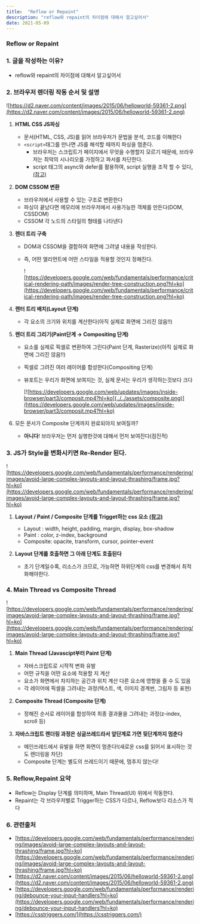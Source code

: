 ```yaml
---
title:  "Reflow or Repaint"
description: "reflow와 repaint의 차이점에 대해서 알고싶어서"
date: 2021-05-09
---
```

### Reflow or Repaint
### 1. 글을 작성하는 이유?

- reflow와 repaint의 차이점에 대해서 알고싶어서

### 2. 브라우저 렌더링 작동 순서 및 설명

![https://d2.naver.com/content/images/2015/06/helloworld-59361-2.png](https://d2.naver.com/content/images/2015/06/helloworld-59361-2.png)

1. **HTML CSS JS파싱**
    - 문서(HTML, CSS, JS)를 읽어 브라우저가 문법을 분석, 코드를 이해한다
    - `<script>`태그를 만나면 JS를 해석할 때까지 파싱을 멈춘다.
        - 브라우저는 스크립트가 페이지에서 무엇을 수행할지 모르기 때문에, 브라우저는 최악의 시나리오를 가정하고 파서를 차단한다.
        - script 태그의 async와 defer를 활용하여, script 실행을 조작 할 수 있다[.(참고)](https://jooonho.com/js/2020-07-31-jsproblem/)
2. **DOM CSSOM 변환**
    - 브라우저에서 사용할 수 있는 구조로 변환한다
    - 파싱이 끝났다면 메모리에 브라우저에서 사용가능한 객체를 만든다(DOM, CSSDOM)
    - CSSOM 각 노드의 스타일의 형태를 나타낸다
3. **렌더 트리 구축**
    - DOM과 CSSOM을 결합하여 화면에 그려낼 내용을 작성한다.
    - 즉, 어떤 엘리먼트에 어떤 스타일을 적용할 것인지 정해진다.

      ![https://developers.google.com/web/fundamentals/performance/critical-rendering-path/images/render-tree-construction.png?hl=ko](https://developers.google.com/web/fundamentals/performance/critical-rendering-path/images/render-tree-construction.png?hl=ko)

4. **렌터 트리 배치(Layout 단계)**
    - 각 요소의 크기와 위치를 계산한다(아직 실제로 화면에 그리진 않음!!)
5. **렌더 트리 그리기(Paint단계 →  Compositing 단계)**
    - 요소를 실제로 픽셀로 변환하여 그린다(Paint 단계, Rasterize)(아직 실제로 화면에 그리진 않음!!)
    - 픽셀로 그려진 여러 레이어를 합성한다(Compositing 단계)
    - 뷰포트는 우리가 화면에 보여지는 것, 실제 문서는 우리가 생각하는것보다 크다

      [![https://developers.google.com/web/updates/images/inside-browser/part3/composit.mp4?hl=ko](../../assets/composite.png)](https://developers.google.com/web/updates/images/inside-browser/part3/composit.mp4?hl=ko)

6. 모든 문서가 Composite 단계까지 완료되야지 보여질까?
    - **아니다**! 브라우저는 먼저 실행한것에 대해서 먼저 보여진다(점진적)



### 3. JS가 Style을 변화시키면 Re-Render 된다. 
![https://developers.google.com/web/fundamentals/performance/rendering/images/avoid-large-complex-layouts-and-layout-thrashing/frame.jpg?hl=ko](https://developers.google.com/web/fundamentals/performance/rendering/images/avoid-large-complex-layouts-and-layout-thrashing/frame.jpg?hl=ko)

1. **Layout / Paint / Composite 단계를 Trigget하는 css 요소 [(참고)](https://csstriggers.com/)**

    - Layout : width, height, padding, margin, display,  box-shadow
    - Paint : color, z-index,  background
    - Composite: opacite, transform, cursor, pointer-event

2. **Layout 단계를 호출하면 그 아래 단계도 호출된다**

    - 초기 단계일수록, 리소스가 크므로, 가능하면 하위단계의 css를 변경해서 최적화해야한다.

### 4. Main Thread vs Composite Thread

![https://developers.google.com/web/fundamentals/performance/rendering/images/avoid-large-complex-layouts-and-layout-thrashing/frame.jpg?hl=ko](https://developers.google.com/web/fundamentals/performance/rendering/images/avoid-large-complex-layouts-and-layout-thrashing/frame.jpg?hl=ko)

1. **Main Thread  (Javascipt부터 Paint 단계)**
    - 자바스크립트로 시작적 변화 유발
    - 어떤 규칙을 어떤 요소에 적용할 지 계산
    - 요소가 화면에서 차지하는 공간과 위치 계산 다른 요소에 영향을 줄 수 도 있음
    - 각 레이어에 픽셀을 그려내는 과정(텍스트, 색, 이미지 경계썬, 그림자 등 표현)
2. **Composite Thread (Composite 단계)**
    - 정해진 순서로 레이어를 합성하여 최종 결과물을 그려내는 과정(z-index, scroll 등)

3. **자바스크립트 렌더링 과정은 싱글쓰레드라서 앞단계로 가면 뒷단계까지 멈춘다**

    - 메인쓰레드에서 유발을 하면 화면이 멈춘다!(새로운 css를 읽어서 표시하는 것도 렌더링을 차단)
    - Composite 단계는 별도의 쓰레드이기 때문에, 멈추지 않는다!

### 5. Reflow,Repaint 요약

- Reflow는 Display 단계를 의미하며, Main Thread(UI) 위에서 작동한다.
- Repaint는 각 브라우저별로 Trigger하는 CSS가 다르나, Reflow보다 리소스가 적다

### 6. 관련출처

- [https://developers.google.com/web/fundamentals/performance/rendering/images/avoid-large-complex-layouts-and-layout-thrashing/frame.jpg?hl=ko](https://developers.google.com/web/fundamentals/performance/rendering/images/avoid-large-complex-layouts-and-layout-thrashing/frame.jpg?hl=ko)
- [https://d2.naver.com/content/images/2015/06/helloworld-59361-2.png](https://d2.naver.com/content/images/2015/06/helloworld-59361-2.png)
- [https://developers.google.com/web/fundamentals/performance/rendering/debounce-your-input-handlers?hl=ko](https://developers.google.com/web/fundamentals/performance/rendering/debounce-your-input-handlers?hl=ko)
- [https://csstriggers.com/](https://csstriggers.com/)
